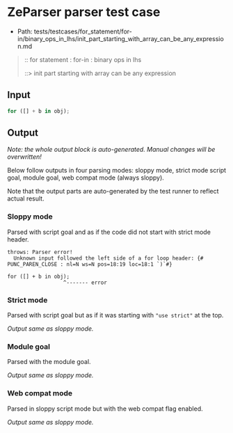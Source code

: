 # ZeParser parser test case

- Path: tests/testcases/for_statement/for-in/binary_ops_in_lhs/init_part_starting_with_array_can_be_any_expression.md

> :: for statement : for-in : binary ops in lhs
>
> ::> init part starting with array can be any expression

## Input

`````js
for ([] + b in obj);
`````

## Output

_Note: the whole output block is auto-generated. Manual changes will be overwritten!_

Below follow outputs in four parsing modes: sloppy mode, strict mode script goal, module goal, web compat mode (always sloppy).

Note that the output parts are auto-generated by the test runner to reflect actual result.

### Sloppy mode

Parsed with script goal and as if the code did not start with strict mode header.

`````
throws: Parser error!
  Unknown input followed the left side of a for loop header: {# PUNC_PAREN_CLOSE : nl=N ws=N pos=18:19 loc=18:1 `)`#}

for ([] + b in obj);
                  ^------- error
`````

### Strict mode

Parsed with script goal but as if it was starting with `"use strict"` at the top.

_Output same as sloppy mode._

### Module goal

Parsed with the module goal.

_Output same as sloppy mode._

### Web compat mode

Parsed in sloppy script mode but with the web compat flag enabled.

_Output same as sloppy mode._
